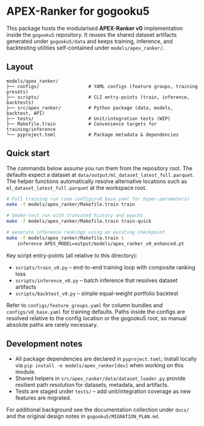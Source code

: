 # APEX-Ranker for gogooku5

This package hosts the modularised **APEX-Ranker v0** implementation inside the
`gogooku5` repository. It reuses the shared dataset artifacts generated under
`gogooku5/data` and keeps training, inference, and backtesting utilities
self-contained under `models/apex_ranker/`.

## Layout

```
models/apex_ranker/
├── configs/                  # YAML configs (feature groups, training presets)
├── scripts/                  # CLI entry-points (train, inference, backtests)
├── src/apex_ranker/          # Python package (data, models, backtest, API)
├── tests/                    # Unit/integration tests (WIP)
├── Makefile.train            # Convenience targets for training/inference
└── pyproject.toml            # Package metadata & dependencies
```

## Quick start

The commands below assume you run them from the repository root. The defaults
expect a dataset at `data/output/ml_dataset_latest_full.parquet`. The helper
functions automatically resolve alternative locations such as
`ml_dataset_latest_full.parquet` at the workspace root.

```bash
# Full training run (see configs/v0_base.yaml for hyper-parameters)
make -f models/apex_ranker/Makefile.train train

# Smoke-test run with truncated history and epochs
make -f models/apex_ranker/Makefile.train train-quick

# Generate inference rankings using an existing checkpoint
make -f models/apex_ranker/Makefile.train \
    inference APEX_MODEL=output/models/apex_ranker_v0_enhanced.pt
```

Key script entry-points (all relative to this directory):

- `scripts/train_v0.py` – end-to-end training loop with composite ranking loss
- `scripts/inference_v0.py` – batch inference that resolves dataset artifacts
- `scripts/backtest_v0.py` – simple equal-weight portfolio backtest

Refer to `configs/feature_groups.yaml` for column bundles and
`configs/v0_base.yaml` for training defaults. Paths inside the configs are
resolved relative to the config location or the gogooku5 root, so manual
absolute paths are rarely necessary.

## Development notes

- All package dependencies are declared in `pyproject.toml`; install locally via
  `pip install -e models/apex_ranker[dev]` when working on this module.
- Shared helpers in `src/apex_ranker/data/dataset_loader.py` provide resilient
  path resolution for datasets, metadata, and artifacts.
- Tests are staged under `tests/` – add unit/integration coverage as new
  features are migrated.

For additional background see the documentation collection under
`docs/` and the original design notes in `gogooku5/MIGRATION_PLAN.md`.
